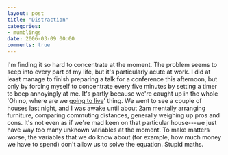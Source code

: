 ```yaml
---
layout: post
title: "Distraction"
categories:
- mumblings
date: 2006-03-09 00:00
comments: true
---
```


<p>I'm finding it so hard to concentrate at the moment. The problem seems to seep into every part of my life, but it's particularly acute at work. I did at least manage to finish preparing a talk for a conference this afternoon, but only by forcing myself to concentrate every five minutes by setting a timer to beep annoyingly at me. It's partly because we're caught up in the whole 'Oh no, where are we <a href="http://www.rousette.org.uk/blog/archives/2006/02/28/moving-house/">going to live</a>' thing. We went to see a couple of houses last night, and I was awake until about 2am mentally arranging furniture, comparing commuting distances, generally weighing up pros and cons. It's not even as if we're mad keen on that particular house---we just have way too many unknown variables at the moment. To make matters worse, the variables that we do know about (for example, how much money we have to spend) don't allow us to solve the equation. Stupid maths.</p>


